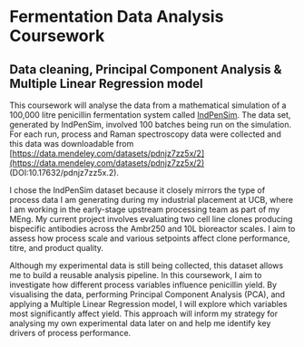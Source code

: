 # Fermentation Data Analysis Coursework
## Data cleaning, Principal Component Analysis & Multiple Linear Regression model
This coursework will analyse the data from a mathematical simulation of a 100,000 litre penicillin fermentation system called [IndPenSim](http://www.industrialpenicillinsimulation.com/). The data set, generated by IndPenSim, involved 100 batches being run on the simulation. For each run, process and Raman spectroscopy data were collected and this data was downloadable from [https://data.mendeley.com/datasets/pdnjz7zz5x/2](https://data.mendeley.com/datasets/pdnjz7zz5x/2) (DOI:10.17632/pdnjz7zz5x.2).

I chose the IndPenSim dataset because it closely mirrors the type of process data I am generating during my industrial placement at UCB, where I am working in the early-stage upstream processing team as part of my MEng. My current project involves evaluating two cell line clones producing bispecific antibodies across the Ambr250 and 10L bioreactor scales. I aim to assess how process scale and various setpoints affect clone performance, titre, and product quality.

Although my experimental data is still being collected, this dataset allows me to build a reusable analysis pipeline. In this coursework, I aim to investigate how different process variables influence penicillin yield. By visualising the data, performing Principal Component Analysis (PCA), and applying a Multiple Linear Regression model, I will explore which variables most significantly affect yield. This approach will inform my strategy for analysing my own experimental data later on and help me identify key drivers of process performance.

